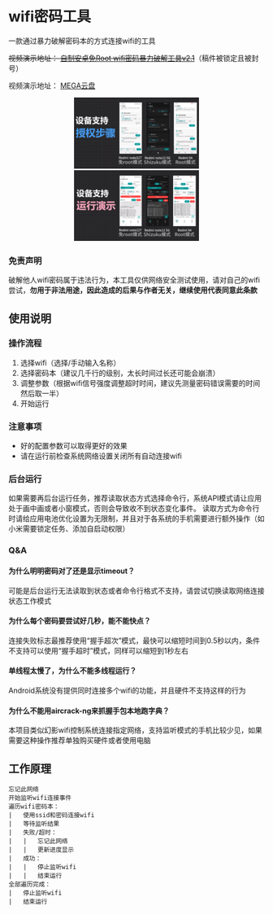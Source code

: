 # wifi密码工具
一款通过暴力破解密码本的方式连接wifi的工具

~~视频演示地址： [自制安卓免Root wifi密码暴力破解工具v2.1](https://www.bilibili.com/video/BV1EbxjzZExd/)~~（稿件被锁定且被封号）

视频演示地址： [MEGA云盘](https://mega.nz/embed/ShY1GKCB#i5Weok9p_Svrm2wTX92CiOF1O8V4y67e_6gCHtF6vFc)


<div align="center">
  <img src="https://raw.githubusercontent.com/bszapp/android-wifi-pojie/refs/heads/main/1.png" style="width: 49%; display: inline-block; margin: 0 0.5%;">
  <img src="https://raw.githubusercontent.com/bszapp/android-wifi-pojie/refs/heads/main/2.png" style="width: 49%; display: inline-block; margin: 0 0.5%;">
</div>

### 免责声明
破解他人wifi密码属于违法行为，本工具仅供网络安全测试使用，请对自己的wifi尝试，**勿用于非法用途，因此造成的后果与作者无关，继续使用代表同意此条款**

## 使用说明

### 操作流程
1. 选择wifi（选择/手动输入名称）
2. 选择密码本（建议几千行的级别，太长时间过长还可能会崩溃）
3. 调整参数（根据wifi信号强度调整超时时间，建议先测量密码错误需要的时间然后取一半）
4. 开始运行

### 注意事项
- 好的配置参数可以取得更好的效果
- 请在运行前检查系统网络设置关闭所有自动连接wifi

### 后台运行
如果需要再后台运行任务，推荐读取状态方式选择命令行，系统API模式请让应用处于画中画或者小窗模式，否则会导致收不到状态变化事件。
读取方式为命令行时请给应用电池优化设置为无限制，并且对于各系统的手机需要进行额外操作（如小米需要锁定任务、添加自启动权限）

### Q&A
#### 为什么明明密码对了还是显示timeout？
可能是后台运行无法读取到状态或者命令行格式不支持，请尝试切换读取网络连接状态工作模式

#### 为什么每个密码要尝试好几秒，能不能快点？
连接失败标志最推荐使用“握手超次”模式，最快可以缩短时间到0.5秒以内，条件不支持可以使用“握手超时”模式，同样可以缩短到1秒左右

#### 单线程太慢了，为什么不能多线程运行？
Android系统没有提供同时连接多个wifi的功能，并且硬件不支持这样的行为

#### 为什么不能用aircrack-ng来抓握手包本地跑字典？
本项目类似幻影wifi控制系统连接指定网络，支持监听模式的手机比较少见，如果需要这种操作推荐单独购买硬件或者使用电脑

## 工作原理
```
忘记此网络
开始监听wifi连接事件
遍历wifi密码本：
|	使用ssid和密码连接wifi
|	等待监听结果
|	失败/超时：
|	|	忘记此网络
|	|	更新进度显示
|	成功：
|	|	停止监听wifi
|	|	结束运行
全部遍历完成：
|	停止监听wifi
|	结束运行
```
